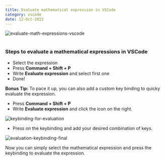 ```yaml
---
title: Evaluate mathematical expression in VSCode
category: vscode
date: 12-Oct-2022
---
```


<img src='https://user-images.githubusercontent.com/43666833/195355724-c6e847c4-99ec-4145-8edf-e392b5f8073a.gif' alt='evaluate-math-expressions-vscode' />

<br />
<br />

### Steps to evaluate a mathematical expressions in VSCode

- Select the expression
- Press **Command + Shift + P**
- Write **Evaluate expression** and select first one
- Done!

**Bonus Tip:** To pace it up, you can also add a custom key binding to quicky evaluate the expression.

- Press **Command + Shift + P**
- Write **Evaluate expression** and click the icon on the right.

<img src='https://user-images.githubusercontent.com/43666833/195357590-97867315-543c-492d-abe1-5735c01ec6db.png' alt='keybinding-for-evaluation'>

- Press on the keybinding and add your desired combination of keys.

<img src='https://user-images.githubusercontent.com/43666833/195358617-99341e99-50bc-42e3-8f4e-b2c8dd0be9a8.png' alt='evaluation-keybinding-final'>

Now you can simply select the mathematical expression and press the keybinding to evaluate the expression.
